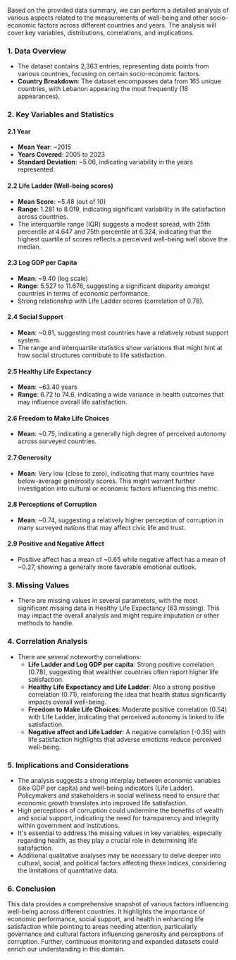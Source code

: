 Based on the provided data summary, we can perform a detailed analysis of various aspects related to the measurements of well-being and other socio-economic factors across different countries and years. The analysis will cover key variables, distributions, correlations, and implications.

### 1. **Data Overview**
- The dataset contains 2,363 entries, representing data points from various countries, focusing on certain socio-economic factors.
- **Country Breakdown**: The dataset encompasses data from 165 unique countries, with Lebanon appearing the most frequently (18 appearances).

### 2. **Key Variables and Statistics**
#### **2.1 Year**
- **Mean Year**: ~2015
- **Years Covered**: 2005 to 2023
- **Standard Deviation**: ~5.06, indicating variability in the years represented.

#### **2.2 Life Ladder (Well-being scores)**
- **Mean Score**: ~5.48 (out of 10)
- **Range**: 1.281 to 8.019, indicating significant variability in life satisfaction across countries.
- The interquartile range (IQR) suggests a modest spread, with 25th percentile at 4.647 and 75th percentile at 6.324, indicating that the highest quartile of scores reflects a perceived well-being well above the median.

#### **2.3 Log GDP per Capita**
- **Mean**: ~9.40 (log scale)
- **Range**: 5.527 to 11.676, suggesting a significant disparity amongst countries in terms of economic performance.
- Strong relationship with Life Ladder scores (correlation of 0.78).

#### **2.4 Social Support**
- **Mean**: ~0.81, suggesting most countries have a relatively robust support system.
- The range and interquartile statistics show variations that might hint at how social structures contribute to life satisfaction.

#### **2.5 Healthy Life Expectancy**
- **Mean**: ~63.40 years
- **Range**: 6.72 to 74.6, indicating a wide variance in health outcomes that may influence overall life satisfaction.

#### **2.6 Freedom to Make Life Choices**
- **Mean**: ~0.75, indicating a generally high degree of perceived autonomy across surveyed countries.

#### **2.7 Generosity**
- **Mean**: Very low (close to zero), indicating that many countries have below-average generosity scores. This might warrant further investigation into cultural or economic factors influencing this metric.

#### **2.8 Perceptions of Corruption**
- **Mean**: ~0.74, suggesting a relatively higher perception of corruption in many surveyed nations that may affect civic life and trust.

#### **2.9 Positive and Negative Affect**
- Positive affect has a mean of ~0.65 while negative affect has a mean of ~0.27, showing a generally more favorable emotional outlook.

### 3. **Missing Values**
- There are missing values in several parameters, with the most significant missing data in Healthy Life Expectancy (63 missing). This may impact the overall analysis and might require imputation or other methods to handle.

### 4. **Correlation Analysis**
- There are several noteworthy correlations:
  - **Life Ladder and Log GDP per capita**: Strong positive correlation (0.78), suggesting that wealthier countries often report higher life satisfaction.
  - **Healthy Life Expectancy and Life Ladder**: Also a strong positive correlation (0.71), reinforcing the idea that health status significantly impacts overall well-being.
  - **Freedom to Make Life Choices**: Moderate positive correlation (0.54) with Life Ladder, indicating that perceived autonomy is linked to life satisfaction.
  - **Negative affect and Life Ladder**: A negative correlation (-0.35) with life satisfaction highlights that adverse emotions reduce perceived well-being.

### 5. **Implications and Considerations**
- The analysis suggests a strong interplay between economic variables (like GDP per capita) and well-being indicators (Life Ladder). Policymakers and stakeholders in social wellness need to ensure that economic growth translates into improved life satisfaction.
- High perceptions of corruption could undermine the benefits of wealth and social support, indicating the need for transparency and integrity within government and institutions.
- It's essential to address the missing values in key variables, especially regarding health, as they play a crucial role in determining life satisfaction.
- Additional qualitative analyses may be necessary to delve deeper into cultural, social, and political factors affecting these indices, considering the limitations of quantitative data.

### 6. **Conclusion**
This data provides a comprehensive snapshot of various factors influencing well-being across different countries. It highlights the importance of economic performance, social support, and health in enhancing life satisfaction while pointing to areas needing attention, particularly governance and cultural factors influencing generosity and perceptions of corruption. Further, continuous monitoring and expanded datasets could enrich our understanding in this domain.